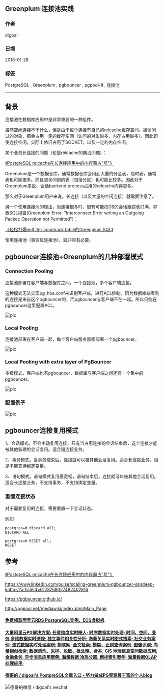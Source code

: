 ## Greenplum 连接池实践       
                
### 作者                
digoal                
                
### 日期                
2018-01-28                
                
### 标签                
PostgreSQL , Greenplum , pgbouncer , pgpool-II , 连接池               
                
----                
                
## 背景       
连接池在数据库应用中是非常重要的一种组件。     
    
虽然空闲连接不干什么，但是由于每个连接有自己的relcache缓存空间，被访问过的对象，都会占用一定的缓存空间（访问的对象越多，内存占用越多）。因此即使连接空闲，实际上依旧占用了SOCKET，以及一定的内存空间。  
  
某个业务长连接的问题（也是relcache的霸占问题）：  
  
[《PostgreSQL relcache在长连接应用中的内存霸占"坑"》](../201607/20160709_01.md)    
  
Greenplum是一个数据仓库，通常数据仓库会用到大量的分区表，临时表，通常表也可能很多。而且被访问到的表（包括分区）也可能比较多。因此对于Greenplum来说，会话backend process占用的relcache内存更多。  
  
那么对于Greenplum用户来说，长连接（以及大量的空闲连接）就需要注意了。  
   
另一个使用连接池的理由，当连接很多时，很有可能把OS的会话跟踪表打满，导致SQL报错(Greenplum Error: "Interconnect Error writing an Outgoing Packet: Operation not Permitted")：   
  
[《轻松打爆netfilter conntrack table的Greenplum SQL》](../201612/20161229_05.md)  
  
使用连接池（事务级连接池），就非常有必要。  
  
## pgbouncer连接池+Greenplum的几种部署模式  
### Connection Pooling  
连接池部署在客户端与数据库之间，一个连接池，多个客户端连接。  
  
这种模式无法实现pg_hba.conf来识别客户端，进行ACL控制。因为数据库端看到的连接是来自这个pgbouncer的，而pgbouncer与客户端不在一起。所以只能在pgbouncer这里配置ACL。  
  
![pic](20180128_04_pic_001.png)  
  
### Local Pooling  
连接池部署在客户端一起，每个客户端服务器都部署一个pgbouncer。  
  
![pic](20180128_04_pic_002.png)  
  
### Local Pooling with extra layer of PgBouncer  
多级模式，客户端也有pgbouncer，数据库与客户端之间还有一个集中的pgbouncer。  
  
![pic](20180128_04_pic_003.png)  
  
### 配置例子  
![pic](20180128_04_pic_004.png)  
  
## pgbouncer连接复用模式  
  
1、会话模式。不会主动复用连接，只有当占用连接的会话结束后，这个连接才能被其他新建的会话复用。适合短连接业务。  
  
2、事务模式。当事务结束后，连接就可以被其他会话复用。适合长连接业务。但是不能支持绑定变量。  
  
3、语句模式。语句模式复用最宽松，语句结束后，连接就可以被其他会话复用。适合长连接业务，不支持事务，不支持绑定变量。  
  
  
### 重置连接状态  
对于需要复用的连接，需要重置一下会话状态。  
  
例如  
  
```  
postgres=# discard all;  
DISCARD ALL  
  
postgres=# RESET all;  
RESET  
```  
  
  
## 参考  
[《PostgreSQL relcache在长连接应用中的内存霸占"坑"》](../201607/20160709_01.md)    
  
https://www.linkedin.com/pulse/scaling-greenplum-pgbouncer-sandeep-katta-/?articleId=6128769027482402816  
  
https://pgbouncer.github.io/  
  
http://pgpool.net/mediawiki/index.php/Main_Page  
  
  
  
  
  
  
  
  
  
  
  
  
  
  
  
  
  
  
  
  
  
  
  
  
  
  
  
  
  
  
  
  
  
  
  
  
  
#### [免费领取阿里云RDS PostgreSQL实例、ECS虚拟机](https://www.aliyun.com/database/postgresqlactivity "57258f76c37864c6e6d23383d05714ea")
  
  
#### [大量阿里云PG解决方案: 任意维度实时圈人; 时序数据实时处理; 时间、空间、业务 多维数据实时透视; 独立事件相关性分析; 海量关系实时图式搜索; 社交业务案例; 流式数据实时处理案例; 物联网; 全文检索; 模糊、正则查询案例; 图像识别; 向量相似检索; 数据清洗、采样、脱敏、批处理、合并; GIS 地理信息空间数据应用; 金融业务; 异步消息应用案例; 海量数据 冷热分离; 倒排索引案例; 海量数据OLAP处理应用;](https://yq.aliyun.com/topic/118 "40cff096e9ed7122c512b35d8561d9c8")
  
  
#### [德哥的 / digoal's PostgreSQL文章入口 - 努力做成PG资源最丰富的个人blog](https://github.com/digoal/blog/blob/master/README.md "22709685feb7cab07d30f30387f0a9ae")
  
  
![德哥的微信 / digoal's wechat](../pic/digoal_weixin.jpg "f7ad92eeba24523fd47a6e1a0e691b59")
  
